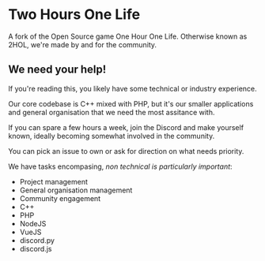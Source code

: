 # Two Hours One Life

A fork of the Open Source game One Hour One Life.
Otherwise known as 2HOL, we're made by and for the community.

## We need your help!
If you're reading this, you likely have some technical or industry experience.

Our core codebase is C++ mixed with PHP, but it's our smaller applications and general organisation that we need the most assitance with.

If you can spare a few hours a week, join the Discord and make yourself known, ideally becoming somewhat involved in the community.

You can pick an issue to own or ask for direction on what needs priority.

We have tasks encompasing, *non technical is particularly important*:
- Project management
- General organisation management
- Community engagement
- C++
- PHP
- NodeJS
- VueJS
- discord.py
- discord.js
